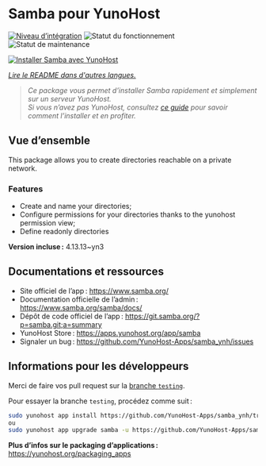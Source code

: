 <!--
Nota bene : ce README est automatiquement généré par <https://github.com/YunoHost/apps/tree/master/tools/readme_generator>
Il NE doit PAS être modifié à la main.
-->

# Samba pour YunoHost

[![Niveau d’intégration](https://dash.yunohost.org/integration/samba.svg)](https://ci-apps.yunohost.org/ci/apps/samba/) ![Statut du fonctionnement](https://ci-apps.yunohost.org/ci/badges/samba.status.svg) ![Statut de maintenance](https://ci-apps.yunohost.org/ci/badges/samba.maintain.svg)

[![Installer Samba avec YunoHost](https://install-app.yunohost.org/install-with-yunohost.svg)](https://install-app.yunohost.org/?app=samba)

*[Lire le README dans d'autres langues.](./ALL_README.md)*

> *Ce package vous permet d’installer Samba rapidement et simplement sur un serveur YunoHost.*  
> *Si vous n’avez pas YunoHost, consultez [ce guide](https://yunohost.org/install) pour savoir comment l’installer et en profiter.*

## Vue d’ensemble

This package allows you to create directories reachable on a private network.

### Features

- Create and name your directories;
- Configure permissions for your directories thanks to the yunohost permission view;
- Define readonly directories


**Version incluse :** 4.13.13~yn3
## Documentations et ressources

- Site officiel de l’app : <https://www.samba.org/>
- Documentation officielle de l’admin : <https://www.samba.org/samba/docs/>
- Dépôt de code officiel de l’app : <https://git.samba.org/?p=samba.git;a=summary>
- YunoHost Store : <https://apps.yunohost.org/app/samba>
- Signaler un bug : <https://github.com/YunoHost-Apps/samba_ynh/issues>

## Informations pour les développeurs

Merci de faire vos pull request sur la [branche `testing`](https://github.com/YunoHost-Apps/samba_ynh/tree/testing).

Pour essayer la branche `testing`, procédez comme suit :

```bash
sudo yunohost app install https://github.com/YunoHost-Apps/samba_ynh/tree/testing --debug
ou
sudo yunohost app upgrade samba -u https://github.com/YunoHost-Apps/samba_ynh/tree/testing --debug
```

**Plus d’infos sur le packaging d’applications :** <https://yunohost.org/packaging_apps>

